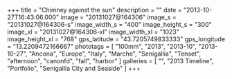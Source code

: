 +++
title = "Chimney against the sun"
description = ""
date = "2013-10-27T16:43:06.000"
image = "20131027@164306"
image_s = "20131027@164306-s"
image_width_s = "400"
image_height_s = "300"
image_xl = "20131027@164306-xl"
image_width_xl = "1023"
image_height_xl = "768"
gps_latitude = "43.7205749833333"
gps_longitude = "13.2209472166667"
phototags = [ "100mm", "2013", "2013-10", "2013-10-27", "Ancona", "Europe", "Italy", "Marche", "Senigallia", "Tenset", "afternoon", "canonfd", "fall", "harbor" ]
galleries = [ "", "2013 Timeline", "Portfolio", "Senigallia City and Seaside" ]
+++
